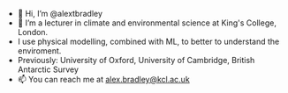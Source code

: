 - 👋 Hi, I’m @alextbradley
- 👀 I’m a lecturer in climate and environmental science at King's College, London.
- I use physical modelling, combined with ML, to better to understand the enviroment.
- Previously: University of Oxford, University of Cambridge, British Antarctic Survey
- 📫 You can reach me at alex.bradley@kcl.ac.uk

<!---
alextbradley/alextbradley is a ✨ special ✨ repository because its `README.md` (this file) appears on your GitHub profile.
You can click the Preview link to take a look at your changes.
--->
